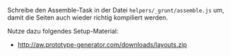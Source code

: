 Schreibe den Assemble-Task in der Datei `helpers/_grunt/assemble.js` um, damit die Seiten auch wieder richtig kompiliert werden.

Nutze dazu folgendes Setup-Material:
* http://aw.prototype-generator.com/downloads/layouts.zip